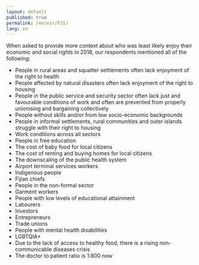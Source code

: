 ```yaml
---
layout: default
published: true
permalink: /en/esr/FJI/
lang: en
---
```


When asked to provide more context about who was least likely enjoy their economic and social rights in 2018, our respondents mentioned all of the following:
-	People in rural areas and squatter settlements often lack enjoyment of the right to health
-	People affected by natural disasters often lack enjoyment of the right to housing
-	People in the public service and security sector often lack just and favourable conditions of work and often are prevented from properly unionising and bargaining collectively
-	People without skills and/or from low socio-economic backgrounds
-	People in informal settlements, rural communities and outer islands struggle with their right to housing
-	Work conditions across all sectors
-	People in free education
-	The cost of baby food for local citizens
-	The cost of renting and buying homes for local citizens
-	The downscaling of the public health system
-	Airport terminal services workers
-	Indigenous people
-	Fijian chiefs
-	People in the non-formal sector
-	Garment workers
-	People with low levels of educational attainment
-	Labourers
-	Investors
-	Entrepreneurs
-	Trade unions
-	People with mental health disabilities
-	LGBTQIA+
-	Due to the lack of access to healthy food, there is a rising non-communicable diseases crisis
-	The doctor to patient ratio is 1:800 now

